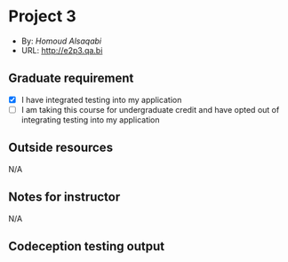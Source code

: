 # Project 3

- By: _Homoud Alsaqabi_
- URL: <http://e2p3.qa.bi>

## Graduate requirement

- [x] I have integrated testing into my application
- [ ] I am taking this course for undergraduate credit and have opted out of integrating testing into my application

## Outside resources

N/A

## Notes for instructor

N/A

## Codeception testing output

```

```
